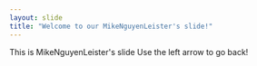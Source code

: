 ```yaml
---
layout: slide
title: "Welcome to our MikeNguyenLeister's slide!"
---
```

This is MikeNguyenLeister's slide
Use the left arrow to go back!
